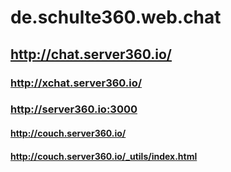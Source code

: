 # de.schulte360.web.chat

## http://chat.server360.io/


### http://xchat.server360.io/
### http://server360.io:3000


#### http://couch.server360.io/
#### http://couch.server360.io/_utils/index.html
